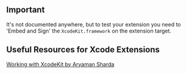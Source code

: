 ## Important
It's not documented anywhere, but to test your extension you need to 'Embed and Sign' the `XcodeKit.framework` on the extension target. 

## Useful Resources for Xcode Extensions
[Working with XcodeKit by Aryaman Sharda](https://www.youtube.com/watch?v=hsX-b7lobF0)